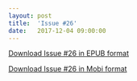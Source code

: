 ```yaml
---
layout: post
title:  'Issue #26'
date:   2017-12-04 09:00:00
---
```


[Download Issue #26 in EPUB format](https://critic-zebra-68386.netlify.com//issues/2017-12-04-issue-26.epub)

[Download Issue #26 in Mobi format](https://critic-zebra-68386.netlify.com//issues/2017-12-04-issue-26.mobi)

